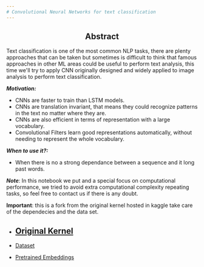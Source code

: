 ```yaml
---
# Convolutional Neural Networks for text classification
---
```

<center><h3>
 
 ## Abstract 

</h3></center>

 Text classification is one of the most common NLP tasks, there are plenty approaches that can be taken  but sometimes is difficult to think that famous approaches in other ML areas could be useful to perform text analysis, this time we'll try to apply CNN originally designed and widely applied to image analysis to perform text classification.


***Motivation:***
- CNNs are faster to train than LSTM models.
- CNNs are translation invariant, that means they could recognize patterns in the text no matter where they are.
- CNNs are also efficient in terms of representation with a large vocabulary.
- Convolutional Filters learn good representations automatically, without needing to represent the whole vocabulary.


***When to use it?:***
- When there is no a strong dependance between a sequence and it long past words.


***Note***: In this notebook we put and a special focus on computational performance,  we tried to avoid extra computational complexity repeating tasks, so feel free to contact us if there is any doubt.


****Important****: this is a fork from the original kernel hosted in kaggle take care of the dependecies and the data set.
- ## [Original Kernel](https://www.kaggle.com/criscastromaya/cnn-for-nlp-in-keras)

- [Dataset](https://www.kaggle.com/mgocen/20newsgroups)
- [Pretrained Embeddings](https://www.kaggle.com/facebook/fasttext-english-word-vectors-including-subwords)
